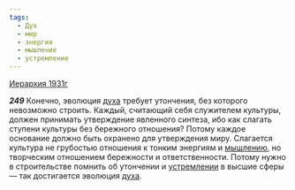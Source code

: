 ```yaml
---
tags:
  - Дух
  - мир
  - энергия
  - мышление
  - устремление
---
```


[Иерархия 1931г](/agni/1931)

___249___
Конечно, эволюция [духа](/tag/#Дух) требует утончения, без которого невозможно строить. Каждый, считающий себя служителем культуры, должен принимать утверждение явленного синтеза, ибо как слагать ступени культуры без бережного отношения? Потому каждое основание должно быть охранено для утверждения миру. Слагается культура не грубостью отношения к тонким энергиям и [мышлению](/tag/#мышление), но творческим отношением бережности и ответственности. Потому нужно в строительстве помнить об утончении и [устремлении](/tag/#устремление) в высшие сферы — так достигается эволюция [духа](/tag/#Дух).   

